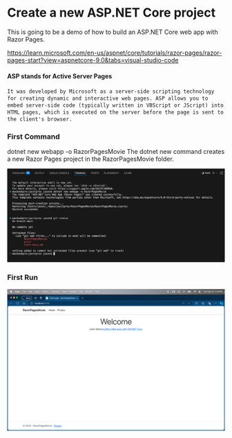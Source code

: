 # Create a new ASP.NET Core project

This is going to be a demo of how to build an ASP.NET Core web app with Razor Pages.

 <https://learn.microsoft.com/en-us/aspnet/core/tutorials/razor-pages/razor-pages-start?view=aspnetcore-9.0&tabs=visual-studio-code>

#### ASP stands for Active Server Pages

    It was developed by Microsoft as a server-side scripting technology for creating dynamic and interactive web pages. ASP allows you to embed server-side code (typically written in VBScript or JScript) into HTML pages, which is executed on the server before the page is sent to the client's browser.

### First Command

dotnet new webapp -o RazorPagesMovie
The dotnet new command creates a new Razor Pages project in the RazorPagesMovie folder.

![Console](./pics/first_command.png)


### First Run

![WebApp](./pics/initial_run.png)